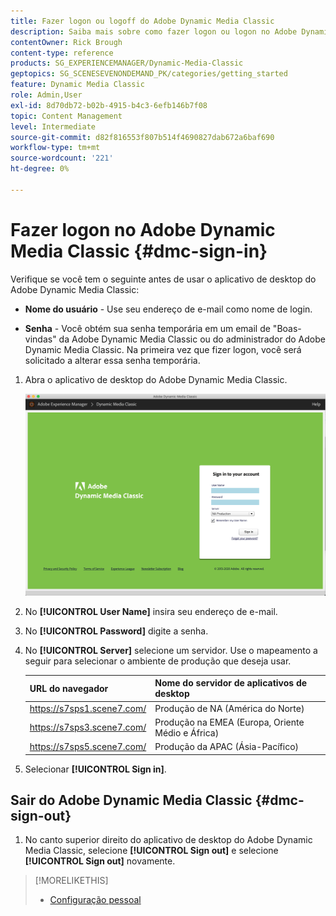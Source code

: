 ```yaml
---
title: Fazer logon ou logoff do Adobe Dynamic Media Classic
description: Saiba mais sobre como fazer logon ou logon no Adobe Dynamic Media Classic e conectar-se a um servidor de ambiente de produção na América do Norte (NA) ou na Europa, Oriente Médio, África (EMEA) ou Ásia-Pacífico (APAC).
contentOwner: Rick Brough
content-type: reference
products: SG_EXPERIENCEMANAGER/Dynamic-Media-Classic
geptopics: SG_SCENESEVENONDEMAND_PK/categories/getting_started
feature: Dynamic Media Classic
role: Admin,User
exl-id: 8d70db72-b02b-4915-b4c3-6efb146b7f08
topic: Content Management
level: Intermediate
source-git-commit: d82f816553f807b514f4690827dab672a6baf690
workflow-type: tm+mt
source-wordcount: '221'
ht-degree: 0%

---
```


<!-- UPDATE THIS TOPIC AFTER DECEMBER 31, 2020!!!!! -->

# Fazer logon no Adobe Dynamic Media Classic {#dmc-sign-in}

Verifique se você tem o seguinte antes de usar o aplicativo de desktop do Adobe Dynamic Media Classic:

* **Nome do usuário** - Use seu endereço de e-mail como nome de login.

* **Senha** - Você obtém sua senha temporária em um email de &quot;Boas-vindas&quot; da Adobe Dynamic Media Classic ou do administrador do Adobe Dynamic Media Classic. Na primeira vez que fizer logon, você será solicitado a alterar essa senha temporária.

1. Abra o aplicativo de desktop do Adobe Dynamic Media Classic.

   ![Logon no Adobe Dynamic Media Classic](/help/using/assets/dmclassic-login1.png)

1. No **[!UICONTROL User Name]** insira seu endereço de e-mail.
1. No **[!UICONTROL Password]** digite a senha.
1. No **[!UICONTROL Server]** selecione um servidor.
Use o mapeamento a seguir para selecionar o ambiente de produção que deseja usar.

   | URL do navegador | Nome do servidor de aplicativos de desktop |
   | --- | --- |
   | https://s7sps1.scene7.com/ | Produção de NA (América do Norte) |
   | https://s7sps3.scene7.com/ | Produção na EMEA (Europa, Oriente Médio e África) |
   | https://s7sps5.scene7.com/ | Produção da APAC (Ásia-Pacífico) |

1. Selecionar **[!UICONTROL Sign in]**.

## Sair do Adobe Dynamic Media Classic {#dmc-sign-out}

1. No canto superior direito do aplicativo de desktop do Adobe Dynamic Media Classic, selecione **[!UICONTROL Sign out]** e selecione **[!UICONTROL Sign out]** novamente.

>[!MORELIKETHIS]
>
>* [Configuração pessoal](personal-setup.md#personal_setup)

